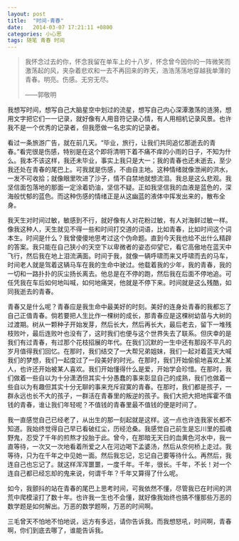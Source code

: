 ```yaml
---
layout: post
title:  "时间·青春"
date:   2014-03-07 17:21:11 +0800
categories: 小心思
tags: 随笔 青春 时间
---
```


> 我怀念过去的你，怀念我留在单车上的十八岁，怀念曾今因你的一阵微笑而激荡起的风，夹杂着悲欢和一去不再回来的昨天，浩浩荡荡地穿越我单薄的青春。明亮。伤感。无穷无尽。
>
> ——郭敬明

我想写时间，想写自己大脑星空中划过的流星，想写自己内心深潭激荡的涟漪，想用文字把它们一一记录，就好像有人用音符记录心情，有人用相机记录风景。也许我不是一个优秀的记录者，但我愿做一名忠实的记录者。

看过一条旅游广告，就在前几天。“毕业，旅行，让我们共同追忆那逝去的青春。”看完很是伤感，特别是在这个即将清明下着不痛不痒的小雨的日子，不知为什么。我本不该这样，我还未毕业，事实上我只是大一；我的青春也还未逝去，至少我还处在青春的尾巴上。可我就是伤感，不由自主地。这种情绪就像泄闸的洪水，一发不可收拾；就像眼里吹进了沙子，情不自禁地就想流泪。我总是这么悲观。我坚信面包落地的那面一定涂着奶油，坚信不疑。正如我坚信我的血液是蓝色的，深海般忧郁的蓝色。而这种伤感的情绪正是从这幽蓝的液体中挥发出来的，散布全身。

我天生对时间过敏，敏感到不行，就好像有人对花粉过敏，有人对海鲜过敏一样。像我这种人，天生就见不得一些和时间打交道的词语，比如青春，比如时间这个词本生。时间是什么？我曾傻傻地思考过这个伪命题。直到今天我也给不出什么精辟的答案。我只能在自己狭小的天空下以卑微者的姿态仰望它，看它高傲地在蓝天中飞行，然后我在地上泪流满面。时间于我，就像一辆呼啸而来又呼啸而去的马车，时间老人就是驾着这辆马车在我的生命中驶过。他载着我的少年，我的青春，我的一切和一路扑扑的灰尘扬长离去。他总是在不停的跑，然后我在后面不停地追。可任凭我在车后如何地叫喊，如何地痛哭，他就是不停下来。时间就是这么残酷，如同我逝去的青春。

青春又是什么呢？青春应是我生命中最美好的时刻。美好的连身处青春的我都忘了自己正值青春。倘若要把人生比作一棵树的成长，那青春应是这棵树幼苗与大树的过渡期。树从一颗种子开始发芽，然后长大，然后再长大，最后老去，留下一堆残枝败叶，最后连败叶也没有了，这时我们也便与这个世界失去了联系。但庆幸的是我们有过青春，有过那个花枝招展的年代。在我们沉默的一生中还有那段不平凡的岁月值得我们回忆。在那时，我们结交了一大帮兄弟姐妹，我们一起对着蓝天大喊我们的梦想，我们一起度过了一段美好的时光。在那时，我们开始偷偷地喜欢上某人，也许还开始被某人喜欢。我们开始懂得什么是爱，开始学会珍惜。在那时，我们做着一些自以为十分潇洒但其实十分愚蠢的事来彰显自己的成熟，我们也做着一些自以为有趣但其实十分无聊的事来充斥寂寞的青春。在那时，我们都是孩子，一群永远也长不大的孩子，一群活在青春里的叛逆的孩子。我们大把大把地挥霍不值钱的青春，谁让我们年轻呢？不值钱的青春里最不值钱的便是时间了。

我一直感觉自己已经老了，从出生的那一刻起就是这样。这一点也许连我家长都不知道。我始终觉得自己早已看破红尘，历经沧桑。我感觉自己前生是忘川里的孤魂野鬼，忍受了千年的煎熬才投胎于此。曾今，在那暗无天日的血黄色河水中，我一直等待，一次又一次地看着所爱之人在河边喝下孟婆汤，然后从奈何桥上走过。我等待，只为在千年之中见她一面。然后我忘记，忘记自己要等待什么。再然后，我连自己也忘记了。就这样浑浑噩噩，一度千年。千年，很长。千年，不长！对一个连自己都已经忘却的鬼来说，何谓千年？千年又算得了什么呢。

如今，我颤抖的站在青春的尾巴上思考时间，可我依然不懂，尽管我已在时间的洪荒中爬模滚打了数十年。也许我一生也不会懂，就好像我始终也搞不懂那些万恶的数学题是如何解出。万恶的数学题啊，万恶的时间啊。

三毛曾天不怕地不怕地说，远方有多远，请你告诉我。而我想怒吼，时间啊，青春啊，你们到底去哪了，谁能告诉我。

